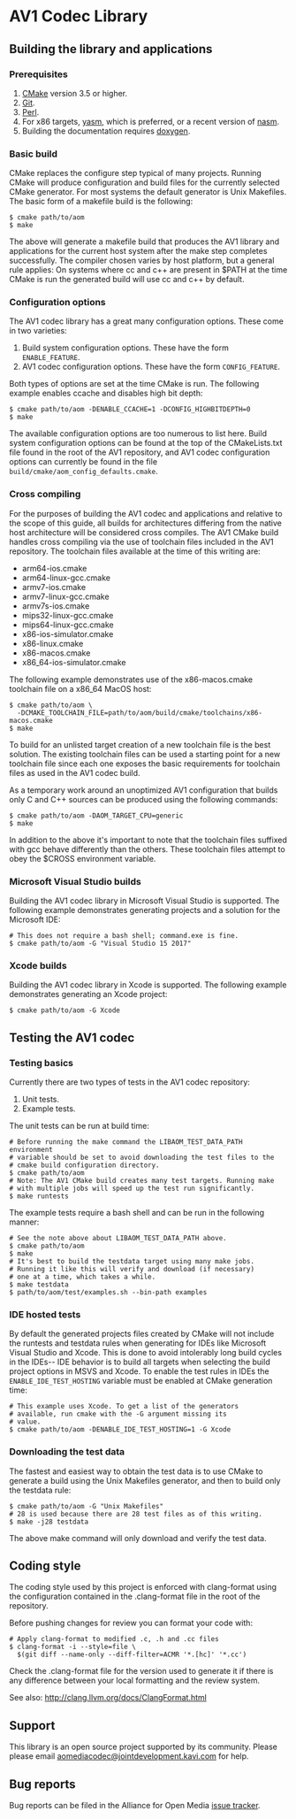 # AV1 Codec Library

## Building the library and applications

### Prerequisites

 1. [CMake](https://cmake.org) version 3.5 or higher.
 2. [Git](https://git-scm.com/).
 3. [Perl](https://www.perl.org/).
 4. For x86 targets, [yasm](http://yasm.tortall.net/), which is preferred, or a
    recent version of [nasm](http://www.nasm.us/).
 5. Building the documentation requires [doxygen](http://doxygen.org).

### Basic build

CMake replaces the configure step typical of many projects. Running CMake will
produce configuration and build files for the currently selected CMake
generator. For most systems the default generator is Unix Makefiles. The basic
form of a makefile build is the following:

    $ cmake path/to/aom
    $ make

The above will generate a makefile build that produces the AV1 library and
applications for the current host system after the make step completes
successfully. The compiler chosen varies by host platform, but a general rule
applies: On systems where cc and c++ are present in $PATH at the time CMake is
run the generated build will use cc and c++ by default.

### Configuration options

The AV1 codec library has a great many configuration options. These come in two
varieties:

 1. Build system configuration options. These have the form `ENABLE_FEATURE`.
 2. AV1 codec configuration options. These have the form `CONFIG_FEATURE`.

Both types of options are set at the time CMake is run. The following example
enables ccache and disables high bit depth:

    $ cmake path/to/aom -DENABLE_CCACHE=1 -DCONFIG_HIGHBITDEPTH=0
    $ make

The available configuration options are too numerous to list here. Build system
configuration options can be found at the top of the CMakeLists.txt file found
in the root of the AV1 repository, and AV1 codec configuration options can
currently be found in the file `build/cmake/aom_config_defaults.cmake`.

### Cross compiling

For the purposes of building the AV1 codec and applications and relative to the
scope of this guide, all builds for architectures differing from the native host
architecture will be considered cross compiles. The AV1 CMake build handles
cross compiling via the use of toolchain files included in the AV1 repository.
The toolchain files available at the time of this writing are:

 - arm64-ios.cmake
 - arm64-linux-gcc.cmake
 - armv7-ios.cmake
 - armv7-linux-gcc.cmake
 - armv7s-ios.cmake
 - mips32-linux-gcc.cmake
 - mips64-linux-gcc.cmake
 - x86-ios-simulator.cmake
 - x86-linux.cmake
 - x86-macos.cmake
 - x86\_64-ios-simulator.cmake

The following example demonstrates use of the x86-macos.cmake toolchain file on
a x86\_64 MacOS host:

    $ cmake path/to/aom \
      -DCMAKE_TOOLCHAIN_FILE=path/to/aom/build/cmake/toolchains/x86-macos.cmake
    $ make

To build for an unlisted target creation of a new toolchain file is the best
solution. The existing toolchain files can be used a starting point for a new
toolchain file since each one exposes the basic requirements for toolchain files
as used in the AV1 codec build.

As a temporary work around an unoptimized AV1 configuration that builds only C
and C++ sources can be produced using the following commands:

    $ cmake path/to/aom -DAOM_TARGET_CPU=generic
    $ make

In addition to the above it's important to note that the toolchain files
suffixed with gcc behave differently than the others. These toolchain files
attempt to obey the $CROSS environment variable.

### Microsoft Visual Studio builds

Building the AV1 codec library in Microsoft Visual Studio is supported. The
following example demonstrates generating projects and a solution for the
Microsoft IDE:

    # This does not require a bash shell; command.exe is fine.
    $ cmake path/to/aom -G "Visual Studio 15 2017"

### Xcode builds

Building the AV1 codec library in Xcode is supported. The following example
demonstrates generating an Xcode project:

    $ cmake path/to/aom -G Xcode


## Testing the AV1 codec

### Testing basics

Currently there are two types of tests in the AV1 codec repository:

 1. Unit tests.
 2. Example tests.

The unit tests can be run at build time:

    # Before running the make command the LIBAOM_TEST_DATA_PATH environment
    # variable should be set to avoid downloading the test files to the
    # cmake build configuration directory.
    $ cmake path/to/aom
    # Note: The AV1 CMake build creates many test targets. Running make
    # with multiple jobs will speed up the test run significantly.
    $ make runtests

The example tests require a bash shell and can be run in the following manner:

    # See the note above about LIBAOM_TEST_DATA_PATH above.
    $ cmake path/to/aom
    $ make
    # It's best to build the testdata target using many make jobs.
    # Running it like this will verify and download (if necessary)
    # one at a time, which takes a while.
    $ make testdata
    $ path/to/aom/test/examples.sh --bin-path examples

### IDE hosted tests

By default the generated projects files created by CMake will not include the
runtests and testdata rules when generating for IDEs like Microsoft Visual
Studio and Xcode. This is done to avoid intolerably long build cycles in the
IDEs-- IDE behavior is to build all targets when selecting the build project
options in MSVS and Xcode. To enable the test rules in IDEs the
`ENABLE_IDE_TEST_HOSTING` variable must be enabled at CMake generation time:

    # This example uses Xcode. To get a list of the generators
    # available, run cmake with the -G argument missing its
    # value.
    $ cmake path/to/aom -DENABLE_IDE_TEST_HOSTING=1 -G Xcode

### Downloading the test data

The fastest and easiest way to obtain the test data is to use CMake to generate
a build using the Unix Makefiles generator, and then to build only the testdata
rule:

    $ cmake path/to/aom -G "Unix Makefiles"
    # 28 is used because there are 28 test files as of this writing.
    $ make -j28 testdata

The above make command will only download and verify the test data.


## Coding style

The coding style used by this project is enforced with clang-format using the
configuration contained in the .clang-format file in the root of the repository.

Before pushing changes for review you can format your code with:

    # Apply clang-format to modified .c, .h and .cc files
    $ clang-format -i --style=file \
      $(git diff --name-only --diff-filter=ACMR '*.[hc]' '*.cc')

Check the .clang-format file for the version used to generate it if there is any
difference between your local formatting and the review system.

See also: http://clang.llvm.org/docs/ClangFormat.html

## Support

This library is an open source project supported by its community. Please
please email aomediacodec@jointdevelopment.kavi.com for help.

## Bug reports

Bug reports can be filed in the Alliance for Open Media
[issue tracker](https://bugs.chromium.org/p/aomedia/issues/list).

